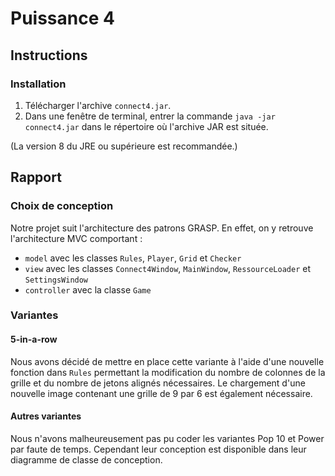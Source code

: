 Puissance 4
===========

Instructions
------------

### Installation

1. Télécharger l'archive `connect4.jar`.
2. Dans une fenêtre de terminal, entrer la commande `java -jar connect4.jar`
   dans le répertoire où l'archive JAR est située.

(La version 8 du JRE ou supérieure est recommandée.)

Rapport
-------

### Choix de conception

Notre projet suit l'architecture des patrons GRASP. En effet, on y retrouve
l'architecture MVC comportant :
- `model` avec les classes `Rules`, `Player`, `Grid` et `Checker`
- `view` avec les classes `Connect4Window`, `MainWindow`, `RessourceLoader` et
  `SettingsWindow`
- `controller` avec la classe `Game`

### Variantes

#### 5-in-a-row

Nous avons décidé de mettre en place cette variante à l'aide d'une nouvelle
fonction dans `Rules` permettant la modification du nombre de colonnes de la
grille et du nombre de jetons alignés nécessaires. Le chargement d'une nouvelle
image contenant une grille de 9 par 6 est également nécessaire.

#### Autres variantes

Nous n'avons malheureusement pas pu coder les variantes Pop 10 et Power par
faute de temps. Cependant leur conception est disponible dans leur diagramme de
classe de conception.
